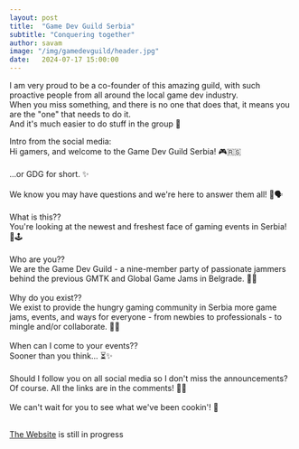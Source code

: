 ```yaml
---
layout: post
title:  "Game Dev Guild Serbia"
subtitle: "Conquering together"
author: savam
image: "/img/gamedevguild/header.jpg"
date:   2024-07-17 15:00:00
---
```

I am very proud to be a co-founder of this amazing guild, with such proactive people from all around the local game dev industry.<br />
When you miss something, and there is no one that does that, it means you are the "one" that needs to do it.<br />
And it's much easier to do stuff in the group 🤝<br />

Intro from the social media:<br />
Hi gamers, and welcome to the Game Dev Guild Serbia! 🎮🇷🇸<br />
<br />
...or GDG for short. ✨<br />
<br />
We know you may have questions and we're here to answer them all! 🤔🗣️<br />
<br />
What is this??<br />
You're looking at the newest and freshest face of gaming events in Serbia! 🎉🕹️<br />
<br />
Who are you??<br />
We are the Game Dev Guild - a nine-member party of passionate jammers behind the previous GMTK and Global Game Jams in Belgrade. 👾🎲<br />
<br />
Why do you exist??<br />
We exist to provide the hungry gaming community in Serbia more game jams, events, and ways for everyone - from newbies to professionals - to mingle and/or collaborate. 🚀🤝<br />
<br />
When can I come to your events??<br />
Sooner than you think... ⏳✨<br />
<br />
Should I follow you on all social media so I don't miss the announcements?<br />
Of course. All the links are in the comments! 🔗📲<br />
<br />
We can't wait for you to see what we've been cookin'! 🍳<br /><br />

[The Website](https://www.gamedevguild.rs/) is still in progress